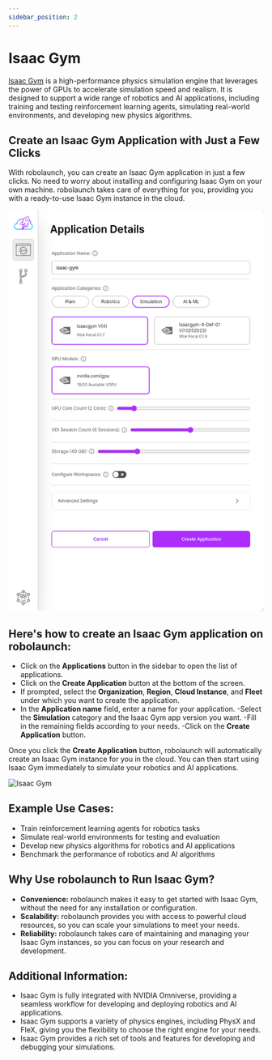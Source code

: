 ```yaml
---
sidebar_position: 2
---
```


# Isaac Gym
[Isaac Gym](https://developer.nvidia.com/isaac-gym) is a high-performance physics simulation engine that leverages the power of GPUs to accelerate simulation speed and realism. It is designed to support a wide range of robotics and AI applications, including training and testing reinforcement learning agents, simulating real-world environments, and developing new physics algorithms.

## Create an Isaac Gym Application with Just a Few Clicks
With robolaunch, you can create an Isaac Gym application in just a few clicks. No need to worry about installing and configuring Isaac Gym on your own machine. robolaunch takes care of everything for you, providing you with a ready-to-use Isaac Gym instance in the cloud.

![To create a Isaac Gym, you need is to few click.](https://raw.githubusercontent.com/robolaunch/trademark/main/repository-media/docs/user-guide/examples/img/isaac-gym.png)

## Here's how to create an Isaac Gym application on robolaunch:

- Click on the **Applications** button in the sidebar to open the list of applications.
- Click on the **Create Application** button at the bottom of the screen.
- If prompted, select the **Organization**, **Region**, **Cloud Instance**, and **Fleet** under which you want to create the application.
- In the **Application name** field, enter a name for your application.
-Select the **Simulation** category and the Isaac Gym app version you want.
-Fill in the remaining fields according to your needs.
-Click on the **Create Application** button.

Once you click the **Create Application** button, robolaunch will automatically create an Isaac Gym instance for you in the cloud. You can then start using Isaac Gym immediately to simulate your robotics and AI applications.

![Isaac Gym](https://raw.githubusercontent.com/robolaunch/trademark/main/repository-media/docs/user-guide/isaac-gym.gif)

## Example Use Cases:

- Train reinforcement learning agents for robotics tasks
- Simulate real-world environments for testing and evaluation
- Develop new physics algorithms for robotics and AI applications
- Benchmark the performance of robotics and AI algorithms

## Why Use robolaunch to Run Isaac Gym?

- **Convenience:** robolaunch makes it easy to get started with Isaac Gym, without the need for any installation or configuration.
- **Scalability:** robolaunch provides you with access to powerful cloud resources, so you can scale your simulations to meet your needs.
- **Reliability:** robolaunch takes care of maintaining and managing your Isaac Gym instances, so you can focus on your research and development.

## Additional Information:

- Isaac Gym is fully integrated with NVIDIA Omniverse, providing a seamless workflow for developing and deploying robotics and AI applications.
- Isaac Gym supports a variety of physics engines, including PhysX and FleX, giving you the flexibility to choose the right engine for your needs.
- Isaac Gym provides a rich set of tools and features for developing and debugging your simulations.